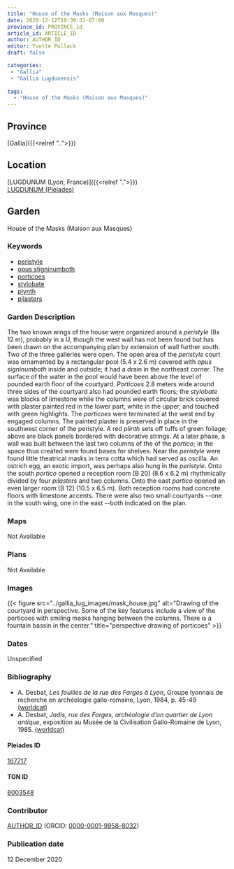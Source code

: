 ```yaml
---
title: "House of the Masks (Maison aux Masques)"
date: 2020-12-12T10:39:31-07:00
province_id: PROVINCE_id
article_id: ARTICLE_ID
author: AUTHOR_ID
editor: Yvette Pollack
draft: false

categories:
 - "Gallia"
 - "Gallia Lugdunensis"
 
tags:
  - "House of the Masks (Maison aux Masques)"
---
```


## Province
[Gallia]({{<relref "..">}})

## Location

[LUGDUNUM (Lyon, France)]({{<relref ".">}}) \
[LUGDUNUM (Pleiades)](https://pleiades.stoa.org/places/167717)

<!--### Location Description-->

<!-- LEAVE THIS BLANK FOR NOW -->

<!--## Sublocation-->

<!--
[AREA WITHIN LOCATION, LIKE “PALATINE HILL”](GEOREFERENCE LINK)
A sublocation is any area larger than an individual garden, but located within a location. I would always try to include a link to a controlled vocabulary here if possible. This ID may well be different from the Garden ID, e.g., Pompeii versus a Garden in one of the houses which has its own Pleiades ID.
-->

<!--### Sublocation Description-->

<!-- DESCRIPTION -->

## Garden
House of the Masks (Maison aux Masques)

### Keywords
- [peristyle](http://vocab.getty.edu/page/aat/300080971)
- [opus stigninumboth](http://vocab.getty.edu/page/aat/300379969)
- [porticoes](http://vocab.getty.edu/page/aat/300004145)
- [stylobate](http://vocab.getty.edu/page/aat/300000986)
- [plynth](http://vocab.getty.edu/page/aat/300001749)
- [pilasters](http://vocab.getty.edu/page/aat/300002737)

### Garden Description
The two known wings of the house were organized around a *peristyle* (8x 12 m), probably in a U, though the west wall has not been found but has been drawn on the accompanying plan by extension of wall further south. Two of the three galleries were open. The open area of the *peristyle* court was ornamented by a rectangular pool (5.4 x 2.6 m) covered with *opus signinumboth* inside and outside; it had a drain in the northeast corner. The surface of the water in the pool would have been above the level of pounded earth floor of the courtyard. *Porticoes* 2.8 meters wide around three sides of the courtyard also had pounded earth floors; the *stylobate* was blocks of limestone while the columns were of circular brick covered with plaster painted red in the lower part, white in the upper, and touched with green highlights. The *porticoes* were terminated at the west end by engaged columns. The painted plaster is preserved in place in the southwest corner of the peristyle. A red *plinth* sets off tuffs of green foliage; above are black panels bordered with decorative strings. At a later phase, a wall was built between the last two columns of the of the *portico*; in the space thus created were found bases for shelves. Near the *peristyle* were found little theatrical masks in terra cotta which had served as oscilla. An ostrich egg, an exotic import, was perhaps also hung in the *peristyle*. Onto the south *portico* opened a reception room [B 20] (8.6 x 6.2 m) rhythmically divided by four *pilasters* and two columns. Onto the east *portico* opened an even larger room [B 12] (10.5 x 6.5 m). Both reception rooms had concrete floors with limestone accents. There were also two small courtyards --one in the south wing, one in the east --both indicated on the plan.

### Maps

Not Available

### Plans

Not Available

### Images

{{< figure src="../gallia_lug_images/mask_house.jpg" alt="Drawing of the courtyard in perspective. Some of the key features include a view of the porticoes with smiling masks hanging between the columns. There is a fountain bassin in the center." title="perspective drawing of porticoes" >}}

### Dates
Unspecified

### Bibliography
- A.  Desbat, *Les  fouilles  de  la  rue  des  Farges  à  Lyon*, Groupe  lyonnais  de recherche en archéologie gallo-romaine, Lyon, 1984, p. 45-49 [(worldcat)](http://www.worldcat.org/oclc/406719832)
- A. Desbat, *Jadis, rue des Farges, archéologie  d’un  quartier  de  Lyon  antique*,  exposition  au  Musée  de  la  Civilisation  Gallo-Romaine de Lyon, 1985.  [(worldcat)](http://www.worldcat.org/oclc/24275953)

<!--#### Periodo ID-->

<!-- [PERIODO_ID](https://pleiades.stoa.org/places/PLEIADES_ID) -->

#### Pleiades ID

[167717](https://pleiades.stoa.org/places/167717)

#### TGN ID
[6003548](http://vocab.getty.edu/page/tgn/6003548)

### Contributor
[AUTHOR_ID](link) (ORCID: [0000-0001-9958-8032](https://orcid.org/0000-0001-9958-8032))

### Publication date
12 December 2020

<!--### Related articles-->

<!-- Links to other related articles. Leave blank for now -->
